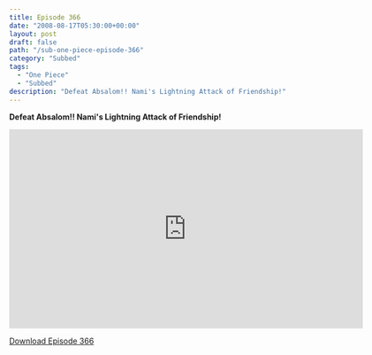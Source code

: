 ```yaml
---
title: Episode 366
date: "2008-08-17T05:30:00+00:00"
layout: post
draft: false
path: "/sub-one-piece-episode-366"
category: "Subbed"
tags:
  - "One Piece"
  - "Subbed"
description: "Defeat Absalom!! Nami's Lightning Attack of Friendship!"
---
```


**Defeat Absalom!! Nami's Lightning Attack of Friendship!**

<iframe width="640" height="360" src="https://www.rapidvideo.com/e/FXV0NGV43K" frameborder="0" marginwidth=0 marginheight=0 scrolling=no allowfullscreen></iframe>

<a href="http://ouo.io/qs/eCodkFEQ?s=https://rapidvid.to/d/https://www.rapidvideo.com/e/FXV0NGV43K">Download Episode 366</a>
